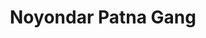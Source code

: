 ---
title: "Noyondar Patna Gang"
title_bn: "নয়নধার পাটনা গাং"
description: "It started from the North-west part of Kutankhala Beel at Khaliyajuri, Netrokona and ended in the Dhanu River after circulating the beel."
---